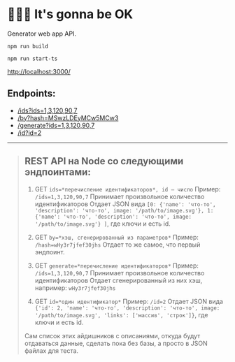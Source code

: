 # 🍁🍂🥧 It's gonna be OK

Generator web app API.

```
npm run build

npm run start-ts
```

[http://localhost:3000/](http://localhost:3000/)

## Endpoints:
- [/ids?ids=1,3,120,90,7](http://localhost:3000/ids?ids=1,3,120,90,7)
- [/by?hash=MSwzLDEyMCw5MCw3](http://localhost:3000/by?hash=MSwzLDEyMCw5MCw3)
- [/generate?ids=1,3,120,90,7](http://localhost:3000/generate?ids=1,3,120,90,7)
- [/id?id=2](http://localhost:3000/id?id=2)

---

> ## REST API на Node со следующими эндпоинтами:
>
> 1. GET `ids=*перечисление идентификаторов*, id — число`
   Пример: `/ids=1,3,120,90,7`
   Принимает произвольное количество идентификаторов
   Отдает JSON вида `[0: {'name': 'что-то', 'description': 'что-то', image: '/path/to/image.svg'}, 1: {'name': 'что-то', 'description': 'что-то', image: '/path/to/image.svg'} ]`, где ключи и есть id.
>
> 2. GET `by=*хэш, сгенерированный из параметров*`
   Пример: `/hash=wHy3r7jfef30jhs`
   Отдает то же самое, что первый эндпоинт.
>
> 3. GET `generate=*перечисление идентификаторов*`
   Пример: `/ids=1,3,120,90,7`
   Принимает произвольное количество идентификаторов
   Отдает сгенерированный из них хэш, например: `wHy3r7jfef30jhs`
>
> 4. GET `id=*один идентификатор*`
   Пример: `/id=2`
   Отдает JSON вида `{'id': 2, 'name': 'что-то', 'description': 'что-то', image: '/path/to/image.svg', 'links': ['массив', 'строк']}`, где ключи и есть id.
>
> Сам список этих айдишников с описаниями, откуда будут отдаваться данные, сделать пока без базы, а просто в JSON файлах для теста.
